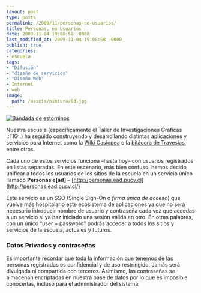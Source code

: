 ```yaml
---
layout: post
type: posts
permalink: /2009/11/personas-no-usuarios/
title: Personas, no Usuarios
date: 2009-11-04 19:08:58 -0000
last_modified_at: 2009-11-04 19:08:58 -0000
publish: true
categories:
- escuela
tags:
- "Difusión"
- "diseño de servicios"
- "Diseño Web"
- Internet
- web
image:
  path: /assets/pintura/03.jpg
---
```

[![Bandada de estorninos](http://www.ead.pucv.cl/wp-content/archivos/2009/10/estorninos.jpg)](http://www.ead.pucv.cl/wp-content/archivos/2009/10/estorninos.jpg "Bandada de estorninos")

Nuestra escuela (específicamente el Taller de Investigaciones Gráficas .:TIG:.) ha seguido construyendo y desarrollando distintas aplicaciones y servicios para Internet como la [Wiki Casiopea](http://wiki.ead.pucv.cl/) o la [bitácora de Travesías](http://travesias.ead.pucv.cl/), entre otros.

Cada uno de estos servicios funciona –hasta hoy– con usuarios registrados en listas separadas. En este escenario, más bien confuso, hemos decido unificar a todos los usuarios de los sitios de la escuela en un servicio único llamado **Personas e[ad]** – [http://personas.ead.pucv.cl](http://personas.ead.pucv.cl/)

Este servicio es un SSO (Single Sign-On o _firma única de acceso_) que vuelve más hospitalario este ecosistema de aplicaciones ya que no será necesario introducir nombre de usuario y contraseña cada vez que accedas a un servicio si ya haz iniciado una sesión válida en otro. En otras palabras, con un único “user + password” podrás acceder a todos los sitios y servicios de la escuela, actuales y futuros.

### Datos Privados y contraseñas

Es importante recordar que toda la información que tenemos de las personas registradas es confidencial y de uso restringido. Jamás será divulgada ni compartida con terceros. Asimismo, las contraseñas se almacenan encriptadas en nuestra base de datos por lo que es imposible conocerlas, incluso para el administrador del sistema.
